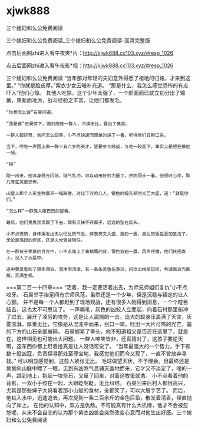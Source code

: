 # xjwk888
三个媳妇和么公免费阅读

三个媳妇和么公免费阅读_三个媳妇和么公免费阅读-高清完整版

点击后面网zhi进入看午夜爽*片：http://xjwk888.cc103.xyz/#resp_1026

点击后面网zhi进入看午夜影*视：http://xjwk888.cc103.xyz/#resp_1026

三个媳妇和么公免费阅读    “当年那对年轻的夫妇意外得悉了祖地的归路，才来到这里。”    “你就是脸皮厚。”紫衣少女云曦补充道。    “那是什么，我怎么感觉恐怖的有点吓人”他们心惊。    其他人吃惊，这个少年太强了，一个照面而已就立刻分出了输赢，果断而凌厉，战斗经验之丰富，让他们都发毛。

    “你想怎么做”石昊问道。

    “我是谁”石昊停下，面对雨族一群人，冷漠无比，露出了真容。

    一群人都好奇，询问怎么回事，小不点快速而简单的讲了一番，听得他们目瞪口呆。

    当下，呼啦一声围上来一群十五六岁的天才，皆要参与赌战，与他一较高下，事实上是想狂揍他一顿。

    “锵”

    刚一出来，他浑身霞光闪烁，瑞气乱冲，可以动用符的力量了。然而回头一看，他顿时心惊，那几尊生灵更恐怖。

    山壁上那个人形生物展开一幅画卷，对比下方的几人，银色的瞳孔顿时光芒大盛，道：“就是你们。”

    “怎么样”一群族人眼巴巴的望着。

    最后，他们鬼鬼祟祟跟了下去，颇有点抹不开面子，远远的坠在后头。

    小不点愤愤，身体爆发出无以伦比的气息。体表符文大盛，轰的一震，身后的银盘更加圣洁了，无论是溅起的岩浆，还是火光皆被阻住。

    在一群孩子羡慕的目光中，小不点爬上了青鳞鹰的背，银色双翅一展，风声呼啸，他们扶摇直上，没入了云层中。

    途中更是看到了很多湖泊，澄净而清澈，有一条条灵鱼在游动，闪烁出绚丽斑纹，令湖面波光粼粼，充满生机。

===第二百一十四章===    “活着，我一定要活着出去，为师兄师姐们复仇”小不点咬牙。    石昊举手抬足间有宗师风范，虽然还是一个少年，但是沉稳与镇定的让人心颤。    并不是每一个人都赶到了现场观战，还有很多人刚得到消息，一个个瞠目结舌，这也太不可思议了。    一声嘶吼，灰色的凶蛟人立而起，向着石村那里俯冲了过去，展开了凌厉的攻势，这是让人震撼的一击。庞大的蛟身压盖满了天空，灰雾澎湃，厚重无比，它像是从混沌中而来，张口一啸，吐出一大片可怖的光芒，震的下方的山石全部崩碎。    石昊握紧了拳头，他不知道祖父是否还在这里了，就是在，这样相见也可能出大问题。    一群人啼笑皆非，还真猜对了，这孩子要逆天啊，这东西你都上赶着抢真是让人没话可说了。    “当年最强大的一个势力，手下有数十股凶寇，负责探寻那处至尊宝地，我感觉他们而今又现了，一直不曾放弃寻找。”    可以明显感觉到，这些人紧张无比。    毛球做望天状，不予理会。但最终还是偷偷向山脉中瞟了一眼，见到有凶煞气息铺天盖地而来，它才又不淡定了，嗖的一声，跳到地上，抱起一块坚石，又窜了回来，对着这枚蛋就凿。    小不点看着他的背影，一双小手绞在一起，大眼眨啊眨，无比纠结。    石昊回来后村人都很高兴，尤其是那些婶子大妈看着那小山般的食材，全都笑了，可以大展手艺了。    而后，他钻入水中，迅速追去，再次捉到一条二百余斤的金色巨鱼，散发着清香，径直抛向了岸上。    在他的认知中，双方是仇敌。不可能真有什么大机缘，他才不会被忽悠呢，从来不会自恋的认为那个紫衣凶兽会突然改变心意而对他生出好感。三个媳妇和么公免费阅读
